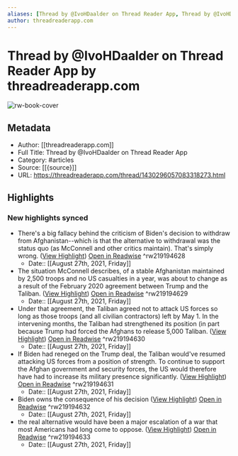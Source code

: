 ```yaml
---
aliases: [Thread by @IvoHDaalder on Thread Reader App, Thread by @IvoHDaalder on Thread Reader App]
author: threadreaderapp.com
---
```

# Thread by @IvoHDaalder on Thread Reader App by threadreaderapp.com

![rw-book-cover](https://readwise-assets.s3.amazonaws.com/static/images/article4.6bc1851654a0.png)

## Metadata
- Author: [[threadreaderapp.com]]
- Full Title: Thread by @IvoHDaalder on Thread Reader App
- Category: #articles
- Source: [[{source}]]
- URL: https://threadreaderapp.com/thread/1430296057083318273.html

## Highlights
### New highlights synced
- There's a big fallacy behind the criticism of Biden's decision to withdraw from Afghanistan--which is that the alternative to withdrawal was the status quo (as McConnell and other critics maintain). That's simply wrong. ([View Highlight](https://instapaper.com/read/1439595423/17298703)) [Open in Readwise](https://readwise.io/open/219194628) ^rw219194628
    - Date:: [[August 27th, 2021, Friday]]
- The situation McConnell describes, of a stable Afghanistan maintained by 2,500 troops and no US casualties in a year, was about to change as a result of the February 2020 agreement between Trump and the Taliban. ([View Highlight](https://instapaper.com/read/1439595423/17298711)) [Open in Readwise](https://readwise.io/open/219194629) ^rw219194629
    - Date:: [[August 27th, 2021, Friday]]
- Under that agreement, the Taliban agreed not to attack US forces so long as those troops (and all civilian contractors) left by May 1. In the intervening months, the Taliban had strengthened its position (in part because Trump had forced the Afghans to release 5,000 Taliban. ([View Highlight](https://instapaper.com/read/1439595423/17298712)) [Open in Readwise](https://readwise.io/open/219194630) ^rw219194630
    - Date:: [[August 27th, 2021, Friday]]
- If Biden had reneged on the Trump deal, the Taliban would've resumed attacking US forces from a position of strength. To continue to support the Afghan government and security forces, the US would therefore have had to increase its military presence significantly. ([View Highlight](https://instapaper.com/read/1439595423/17298718)) [Open in Readwise](https://readwise.io/open/219194631) ^rw219194631
    - Date:: [[August 27th, 2021, Friday]]
- Biden owns the consequence of his decision ([View Highlight](https://instapaper.com/read/1439595423/17298726)) [Open in Readwise](https://readwise.io/open/219194632) ^rw219194632
    - Date:: [[August 27th, 2021, Friday]]
- the real alternative would have been a major escalation of a war that most Americans had long come to oppose. ([View Highlight](https://instapaper.com/read/1439595423/17298730)) [Open in Readwise](https://readwise.io/open/219194633) ^rw219194633
    - Date:: [[August 27th, 2021, Friday]]
